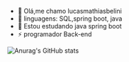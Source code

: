 - 👋 Olá,me chamo lucasmathiasbelini
- 👀 linguagens: SQL,spring boot, java
- 🍃 Estou estudando java spring boot
- ⚡ programador Back-end  

![Anurag's GitHub stats](https://github-readme-stats.vercel.app/api?username=anuraghazra&show_icons=true)
